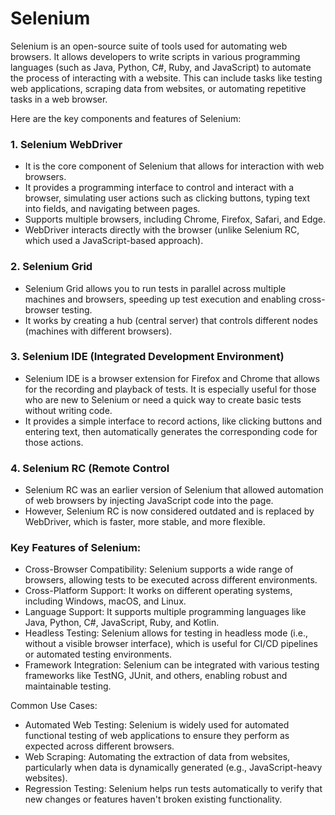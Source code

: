 # Selenium

Selenium is an open-source suite of tools used for automating web browsers. It allows developers to write scripts in various programming languages (such as Java, Python, C#, Ruby, and JavaScript) to automate the process of interacting with a website. This can include tasks like testing web applications, scraping data from websites, or automating repetitive tasks in a web browser.


Here are the key components and features of Selenium:
### **1. Selenium WebDriver**

- It is the core component of Selenium that allows for interaction with web browsers. <br>
- It provides a programming interface to control and interact with a browser, simulating user actions such as clicking buttons, typing text into fields, and navigating between pages. <br>
- Supports multiple browsers, including Chrome, Firefox, Safari, and Edge. <br>
- WebDriver interacts directly with the browser (unlike Selenium RC, which used a JavaScript-based approach). <br>


### **2. Selenium Grid**

- Selenium Grid allows you to run tests in parallel across multiple machines and browsers, speeding up test execution and enabling cross-browser testing. <br>
- It works by creating a hub (central server) that controls different nodes (machines with different browsers). <br>


### **3. Selenium IDE (Integrated Development Environment)**

- Selenium IDE is a browser extension for Firefox and Chrome that allows for the recording and playback of tests. It is especially useful for those who are new to Selenium or need a quick way to create basic tests without writing code. <br>
- It provides a simple interface to record actions, like clicking buttons and entering text, then automatically generates the corresponding code for those actions. <br>

### **4. Selenium RC (Remote Control**

- Selenium RC was an earlier version of Selenium that allowed automation of web browsers by injecting JavaScript code into the page.
- However, Selenium RC is now considered outdated and is replaced by WebDriver, which is faster, more stable, and more flexible.

### Key Features of Selenium:
- Cross-Browser Compatibility: Selenium supports a wide range of browsers, allowing tests to be executed across different environments. <br>
- Cross-Platform Support: It works on different operating systems, including Windows, macOS, and Linux. <br>
- Language Support: It supports multiple programming languages like Java, Python, C#, JavaScript, Ruby, and Kotlin. <br>
- Headless Testing: Selenium allows for testing in headless mode (i.e., without a visible browser interface), which is useful for CI/CD pipelines or automated testing environments. <br>
- Framework Integration: Selenium can be integrated with various testing frameworks like TestNG, JUnit, and others, enabling robust and maintainable testing. <br>


Common Use Cases:
- Automated Web Testing: Selenium is widely used for automated functional testing of web applications to ensure they perform as expected across different browsers. <br>
- Web Scraping: Automating the extraction of data from websites, particularly when data is dynamically generated (e.g., JavaScript-heavy websites). <br>
- Regression Testing: Selenium helps run tests automatically to verify that new changes or features haven't broken existing functionality. <br>

